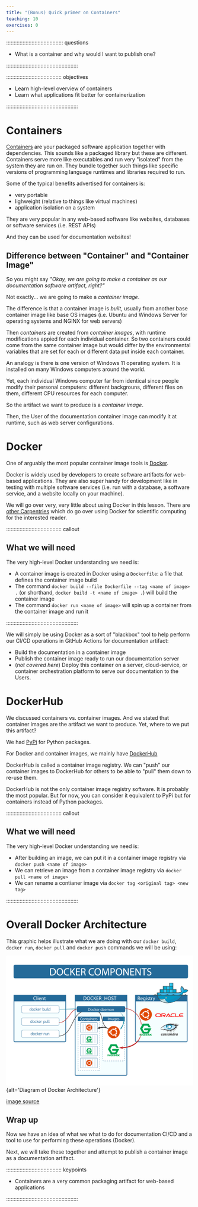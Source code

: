 ```yaml
---
title: "(Bonus) Quick primer on Containers"
teaching: 10
exercises: 0
---
```


:::::::::::::::::::::::::::::::::::::: questions 

   - What is a container and why would I want to publish one?

::::::::::::::::::::::::::::::::::::::::::::::::

::::::::::::::::::::::::::::::::::::: objectives

  - Learn high-level overview of containers
  - Learn what applications fit better for containerization

::::::::::::::::::::::::::::::::::::::::::::::::



# Containers

[Containers][containers-google] are your packaged software application together with dependencies.
This sounds like a packaged library but these are different.
Containers serve more like executables and run very "isolated" from the system they are run on.
They bundle together such things like specific versions of programming language runtimes and libraries required to run.

Some of the typical benefits advertised for containers is:
* very portable
* lighweight (relative to things like virtual machines)
* application isolation on a system

They are very popular in any web-based software like websites, databases or software services (i.e. REST APIs)

And they can be used for documentation websites!

[static-page]: https://en.wikipedia.org/wiki/Static_web_page
[containers-google]: https://cloud.google.com/learn/what-are-containers

## Difference between "Container" and "Container Image"

So you might say _"Okay, we are going to make a container as our documentation software artifact, right?"_

Not exactly... we are going to make a _container image_.

The difference is that a container image is _built_, usually from another base container image like base OS images (i.e. Ubuntu and Windows Server for operating systems and NGINX for web servers)

Then _containers_ are created from _container images_, with runtime modifications appied for each individual container. So two containers could come from the same container image but would differ by the environmental variables that are set for each or different data put inside each container.

An analogy is there is one version of Windows 11 operating system.
It is installed on many Windows computers around the world.

Yet, each individual Windows computer far from identical since people modify their personal computers: different backgrouns, different files on them, different CPU resources for each computer.

So the artifact we want to produce is a _container image_.

Then, the User of the documentation container image can modify it at runtime, 
such as web server configurations.

# Docker

One of arguably the most popular container image tools is [Docker][docker].

Docker is widely used by developers to create software artifacts for web-based applications.
They are also super handy for development like in testing with multiple software services (i.e. run with a database, a software service, and a website locally on your machine).

We will go over very, very little about using Docker in this lesson.
There are [other Carpentries][carpentry-docker] which do go over using Docker for scientific computing for the interested reader.

::::::::::::::::::::::::::::::::::::: callout 

## What we will need
The very high-level Docker understanding we need is:
* A container image is created in Docker using a `Dockerfile`: a file that defines the container image build
* The command `docker build --file Dockerfile --tag <name of image> .` (or shorthand, `docker build -t <name of image> .`) will build the container image
* The command `docker run <name of image>` will spin up a container from the container image and run it

::::::::::::::::::::::::::::::::::::::::::::::::

We will simply be using Docker as a sort of "blackbox" tool to help perform our CI/CD operations in GitHub Actions for documentation artifact:
* Build the documentation in a container image
* Publish the container image ready to run our documentation server
* (_not covered here_) Deploy this container on a server, cloud-service, or container orchestration platform to serve our documentation to the Users.

# DockerHub

We discussed containers vs. container images.
And we stated that container images are the artifact we want to produce.
Yet, where to we put this artifact?

We had [PyPi](https://pypi.org/) for Python packages.

For Docker and container images, we mainly have [DockerHub](https://hub.docker.com/)

DockerHub is called a container image registry.
We can "push" our container images to DockerHub for others to be able to "pull" them down to re-use them.

DockerHub is not the only container image registry software.
It is probably the most popular.
But for now, you can consider it equivalent to PyPi but for containers instead of Python packages.

::::::::::::::::::::::::::::::::::::: callout 

## What we will need
The very high-level Docker understanding we need is:
* After building an image, we can put it in a container image registry via `docker push <name of image>`
* We can retrieve an image from a container image registry via `docker pull <name of image>`
* We can rename a contianer image via `docker tag <original tag> <new tag>`

::::::::::::::::::::::::::::::::::::::::::::::::

# Overall Docker Architecture

This graphic helps illustrate what we are doing with our `docker build`, `docker run`, `docker pull` and `docker push` commands we will be using:

![Docker arch](fig/docker-architecture.png){alt='Diagram of Docker Architecture'}

[image source](https://jerrelysan.blogspot.com/2021/06/enter-in-docker-container-what-is.html)


## Wrap up

Now we have an idea of what we what to do for documentation CI/CD
and a tool to use for performing these operations (Docker).

Next, we will take these together and attempt to publish a container image as a documentation artifact.

[docker]: https://docs.docker.com/get-docker/
[carpentry-docker]: https://hsf-training.github.io/hsf-training-docker/


::::::::::::::::::::::::::::::::::::: keypoints 

  - Containers are a very common packaging artifact for web-based applications 

::::::::::::::::::::::::::::::::::::::::::::::::